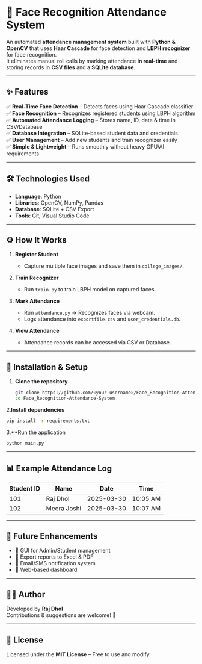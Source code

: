 # 🎯 Face Recognition Attendance System  

An automated **attendance management system** built with **Python & OpenCV** that uses **Haar Cascade** for face detection and **LBPH recognizer** for face recognition.  
It eliminates manual roll calls by marking attendance **in real-time** and storing records in **CSV files** and a **SQLite database**.  

---

## ✨ Features
✅ **Real-Time Face Detection** – Detects faces using Haar Cascade classifier  
✅ **Face Recognition** – Recognizes registered students using LBPH algorithm  
✅ **Automated Attendance Logging** – Stores name, ID, date & time in CSV/Database  
✅ **Database Integration** – SQLite-based student data and credentials  
✅ **User Management** – Add new students and train recognizer easily  
✅ **Simple & Lightweight** – Runs smoothly without heavy GPU/AI requirements  

---

## 🛠️ Technologies Used
- **Language**: Python  
- **Libraries**: OpenCV, NumPy, Pandas  
- **Database**: SQLite + CSV Export  
- **Tools**: Git, Visual Studio Code  

---

## ⚙️ How It Works
1. **Register Student**  
   - Capture multiple face images and save them in `college_images/`.  

2. **Train Recognizer**  
   - Run `train.py` to train LBPH model on captured faces.  

3. **Mark Attendance**  
   - Run `attendance.py` → Recognizes faces via webcam.  
   - Logs attendance into `exportfile.csv` and `user_credentials.db`.  

4. **View Attendance**  
   - Attendance records can be accessed via CSV or Database.  

---

## 🚀 Installation & Setup

1. **Clone the repository**
   ```bash
   git clone https://github.com/<your-username>/Face_Recognition-Attendance-System.git
   cd Face_Recognition-Attendance-System
2.**Install dependencies**
   ```bash
   pip install -r requirements.txt
```
3.**Run the application
   ```bash
  python main.py
  ```

---

## 📊 Example Attendance Log
| Student ID | Name        | Date       | Time     |
|------------|------------|------------|----------|
| 101        | Raj Dhol    | 2025-03-30 | 10:05 AM |
| 102        | Meera Joshi | 2025-03-30 | 10:07 AM |

---

## 🔮 Future Enhancements
- 📌 GUI for Admin/Student management  
- 📌 Export reports to Excel & PDF  
- 📌 Email/SMS notification system  
- 📌 Web-based dashboard  

---

## 👨‍💻 Author
Developed by **Raj Dhol**  
Contributions & suggestions are welcome! 🎉  

---

## 📜 License
Licensed under the **MIT License** – Free to use and modify.  


